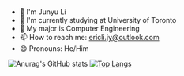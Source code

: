 ### 
- 👨 I'm Junyu Li
- 📖 I'm currently studying at University of Toronto
- 🌱 My major is Computer Engineering
- 📫 How to reach me: ericli.jy@outlook.com
- 😄 Pronouns: He/Him


![Anurag's GitHub stats](https://jy-github-readme.vercel.app/api?username=ericjyli&theme=tokyonight&show_icons=true&count_private=true&include_orgs=true&orgs=inavix&role=OWNER,ORGANIZATION_MEMBER)
[![Top Langs](https://jy-github-readme.vercel.app/api/top-langs/?username=ericjyli&theme=tokyonight&count_private=true&include_orgs=true&orgs=inavix&role=OWNER,ORGANIZATION_MEMBER)](https://github.com/ericjyli/github-readme-stats)


<!--
**ericjyli/ericjyli** is a ✨ _special_ ✨ repository because its `README.md` (this file) appears on your GitHub profile.

Here are some ideas to get you started:

- 🔭 I’m currently working on ...
- 🌱 I’m currently learning ...
- 👯 I’m looking to collaborate on ...
- 🤔 I’m looking for help with ...
- 💬 Ask me about ...
- 📫 How to reach me: ...
- 😄 Pronouns: ...
- ⚡ Fun fact: ...
-->

